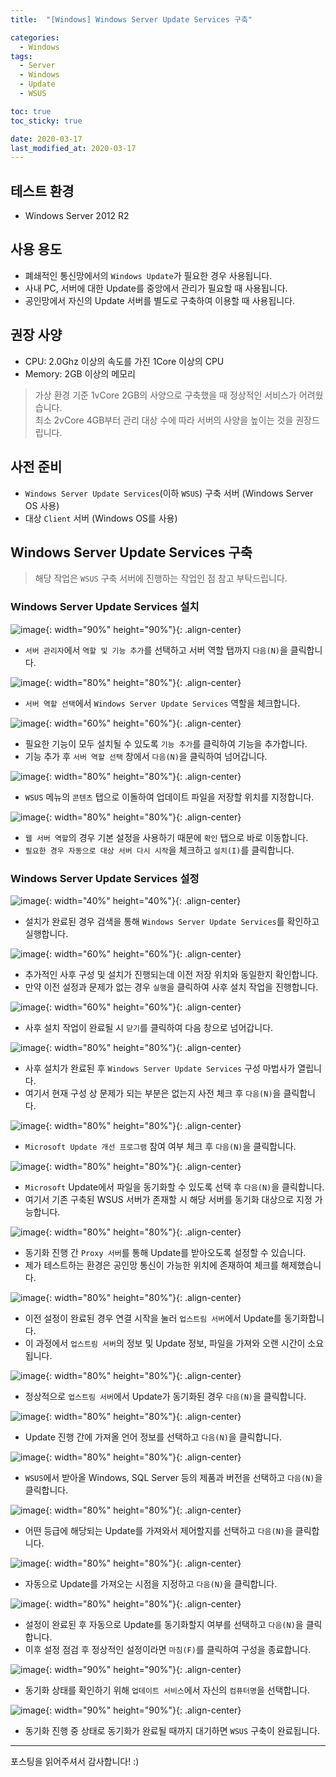 ```yaml
---
title:  "[Windows] Windows Server Update Services 구축" 

categories:
  - Windows
tags:
  - Server
  - Windows
  - Update
  - WSUS

toc: true
toc_sticky: true

date: 2020-03-17
last_modified_at: 2020-03-17
---
```


## 테스트 환경
- Windows Server 2012 R2
  
## 사용 용도
- 폐쇄적인 통신망에서의 `Windows Update`가 필요한 경우 사용됩니다.
- 사내 PC, 서버에 대한 Update를 중앙에서 관리가 필요할 때 사용됩니다.
- 공인망에서 자신의 Update 서버를 별도로 구축하여 이용할 때 사용됩니다.

## 권장 사양
- CPU: 2.0Ghz 이상의 속도를 가진 1Core 이상의 CPU
- Memory: 2GB 이상의 메모리

> 가상 환경 기준 1vCore 2GB의 사양으로 구축했을 때 정상적인 서비스가 어려웠습니다.  
> 최소 2vCore 4GB부터 관리 대상 수에 따라 서버의 사양을 높이는 것을 권장드립니다.

## 사전 준비
- `Windows Server Update Services`(이하 `WSUS`) 구축 서버 (Windows Server OS 사용)
- 대상 `Client` 서버 (Windows OS를 사용)

## Windows Server Update Services 구축
> 해당 작업은 `WSUS` 구축 서버에 진행하는 작업인 점 참고 부탁드립니다.

### Windows Server Update Services 설치

![image](https://blog.false.kr/assets/image/Post/Windows/Windows-Server-Update-Services-Set-up/1.png){: width="90%" height="90%"}{: .align-center}
- `서버 관리자`에서 `역할 및 기능 추가`를 선택하고 서버 역할 탭까지 `다음(N)`을 클릭합니다.

![image](https://blog.false.kr/assets/image/Post/Windows/Windows-Server-Update-Services-Set-up/2.png){: width="80%" height="80%"}{: .align-center}
- `서버 역할 선택`에서 `Windows Server Update Services` 역할을 체크합니다.

![image](https://blog.false.kr/assets/image/Post/Windows/Windows-Server-Update-Services-Set-up/3.png){: width="60%" height="60%"}{: .align-center}
- 필요한 기능이 모두 설치될 수 있도록 `기능 추가`를 클릭하여 기능을 추가합니다.
- 기능 추가 후 `서버 역할 선택` 창에서 `다음(N)`을 클릭하여 넘어갑니다.

![image](https://blog.false.kr/assets/image/Post/Windows/Windows-Server-Update-Services-Set-up/4.png){: width="80%" height="80%"}{: .align-center}
- `WSUS` 메뉴의 `콘텐츠` 탭으로 이돌하여 업데이트 파일을 저장할 위치를 지정합니다.

![image](https://blog.false.kr/assets/image/Post/Windows/Windows-Server-Update-Services-Set-up/5.png){: width="80%" height="80%"}{: .align-center}
- `웹 서버 역할`의 경우 기본 설정을 사용하기 때문에 `확인` 탭으로 바로 이동합니다.
- `필요한 경우 자동으로 대상 서버 다시 시작`을 체크하고 `설치(I)`를 클릭합니다.

### Windows Server Update Services 설정

![image](https://blog.false.kr/assets/image/Post/Windows/Windows-Server-Update-Services-Set-up/6.png){: width="40%" height="40%"}{: .align-center}
- 설치가 완료된 경우 검색을 통해 `Windows Server Update Services`를 확인하고 실행합니다.

![image](https://blog.false.kr/assets/image/Post/Windows/Windows-Server-Update-Services-Set-up/7.png){: width="60%" height="60%"}{: .align-center}
- 추가적인 사후 구성 및 설치가 진행되는데 이전 저장 위치와 동일한지 확인합니다.
- 만약 이전 설정과 문제가 없는 경우 `실행`을 클릭하여 사후 설치 작업을 진행합니다.

![image](https://blog.false.kr/assets/image/Post/Windows/Windows-Server-Update-Services-Set-up/8.png){: width="60%" height="60%"}{: .align-center}
- 사후 설치 작업이 완료될 시 `닫기`를 클릭하여 다음 창으로 넘어갑니다.


![image](https://blog.false.kr/assets/image/Post/Windows/Windows-Server-Update-Services-Set-up/9.png){: width="80%" height="80%"}{: .align-center}
- 사후 설치가 완료된 후 `Windows Server Update Services` 구성 마법사가 열립니다.
- 여기서 현재 구성 상 문제가 되는 부분은 없는지 사전 체크 후 `다음(N)`을 클릭합니다.

![image](https://blog.false.kr/assets/image/Post/Windows/Windows-Server-Update-Services-Set-up/10.png){: width="80%" height="80%"}{: .align-center}
- `Microsoft Update 개선 프로그램` 참여 여부 체크 후 `다음(N)`을 클릭합니다.

![image](https://blog.false.kr/assets/image/Post/Windows/Windows-Server-Update-Services-Set-up/11.png){: width="80%" height="80%"}{: .align-center}
- `Microsoft` Update에서 파일을 동기화할 수 있도록 선택 후 `다음(N)`을 클릭합니다.
- 여기서 기존 구축된 WSUS 서버가 존재할 시 해당 서버를 동기화 대상으로 지정 가능합니다.

![image](https://blog.false.kr/assets/image/Post/Windows/Windows-Server-Update-Services-Set-up/12.png){: width="80%" height="80%"}{: .align-center}
- 동기화 진행 간 `Proxy 서버`를 통해 Update를 받아오도록 설정할 수 있습니다.
- 제가 테스트하는 환경은 공인망 통신이 가능한 위치에 존재하여 체크를 해제했습니다.

![image](https://blog.false.kr/assets/image/Post/Windows/Windows-Server-Update-Services-Set-up/13.png){: width="80%" height="80%"}{: .align-center}
- 이전 설정이 완료된 경우 연결 시작을 눌러 `업스트림 서버`에서 Update를 동기화합니다.
- 이 과정에서 `업스트림 서버`의 정보 및 Update 정보, 파일을 가져와 오랜 시간이 소요됩니다.

![image](https://blog.false.kr/assets/image/Post/Windows/Windows-Server-Update-Services-Set-up/14.png){: width="80%" height="80%"}{: .align-center}
- 정상적으로 `업스트림 서버`에서 Update가 동기화된 경우 `다음(N)`을 클릭합니다.

![image](https://blog.false.kr/assets/image/Post/Windows/Windows-Server-Update-Services-Set-up/15.png){: width="80%" height="80%"}{: .align-center}
- Update 진행 간에 가져올 언어 정보를 선택하고 `다음(N)`을 클릭합니다.

![image](https://blog.false.kr/assets/image/Post/Windows/Windows-Server-Update-Services-Set-up/16.png){: width="80%" height="80%"}{: .align-center}
- `WSUS`에서 받아올 Windows, SQL Server 등의 제품과 버전을 선택하고 `다음(N)`을 클릭합니다.

![image](https://blog.false.kr/assets/image/Post/Windows/Windows-Server-Update-Services-Set-up/17.png){: width="80%" height="80%"}{: .align-center}
- 어떤 등급에 해당되는 Update를 가져와서 제어할지를 선택하고 `다음(N)`을 클릭합니다.

![image](https://blog.false.kr/assets/image/Post/Windows/Windows-Server-Update-Services-Set-up/18.png){: width="80%" height="80%"}{: .align-center}
- 자동으로 Update를 가져오는 시점을 지정하고 `다음(N)`을 클릭합니다.

![image](https://blog.false.kr/assets/image/Post/Windows/Windows-Server-Update-Services-Set-up/19.png){: width="80%" height="80%"}{: .align-center}
- 설정이 완료된 후 자동으로 Update를 동기화할지 여부를 선택하고 `다음(N)`을 클릭합니다.
- 이후 설정 점검 후 정상적인 설정이라면 `마침(F)`를 클릭하여 구성을 종료합니다.

![image](https://blog.false.kr/assets/image/Post/Windows/Windows-Server-Update-Services-Set-up/20.png){: width="90%" height="90%"}{: .align-center}
- 동기화 상태를 확인하기 위해 `업데이트 서비스`에서 자신의 `컴퓨터명`을 선택합니다.

![image](https://blog.false.kr/assets/image/Post/Windows/Windows-Server-Update-Services-Set-up/21.png){: width="90%" height="90%"}{: .align-center}
- 동기화 진행 중 상태로 동기화가 완료될 때까지 대기하면 `WSUS` 구축이 완료됩니다.

---
포스팅을 읽어주셔서 감사합니다! :)
